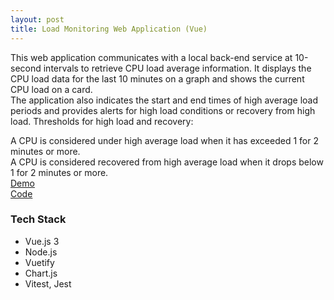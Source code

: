 ```yaml
---
layout: post
title: Load Monitoring Web Application (Vue)
---
```


This web application communicates with a local back-end service at 10-second intervals to retrieve CPU load average information.
It displays the CPU load data for the last 10 minutes on a graph and shows the current CPU load on a card. <br/>
The application also indicates the start and end times of high average load periods and provides alerts for high load conditions or recovery from high load. Thresholds for high load and recovery:<br/>

A CPU is considered under high average load when it has exceeded 1 for 2 minutes or more. <br/>
A CPU is considered recovered from high average load when it drops below 1 for 2 minutes or more. <br/>
[Demo](https://oozd.github.io/load-monitoring-web-application/) <br/>
[Code](https://github.com/oozd/load-monitoring-web-application) <br/>

### Tech Stack

- Vue.js 3
- Node.js
- Vuetify
- Chart.js
- Vitest, Jest
